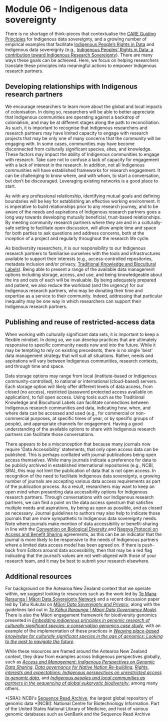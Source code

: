 # Module 06 - Indigenous data sovereignty

There is no shortage of think-pieces that contextualise the [CARE Guiding Principles](https://www.gida-global.org/care) for Indigenous data sovereignty, and a growing number of empirical examples that facilitate [Indigenous People’s Rights in Data](https://www.gida-global.org/new-page-1) and Indigenous data sovereignty (e.g., [Indigenous Peoples’ Rights in Data: a contribution toward Indigenous Research Sovereignty]( https://doi.org/10.3389/frma.2023.1173805)). There are many ways these goals can be achieved. Here, we focus on helping researchers translate these principles into meaningful actions to empower Indigenous research partners.  

## Developing relationships with Indigenous research partners

We encourage researchers to learn more about the global and local impacts of colonisation. In doing so, researchers will be able to better appreciate that Indigenous communities are operating against a backdrop of colonialism, and may be at different stages along the path to reconciliation. As such, it is important to recognise that Indigenous researchers and research partners may have limited capacity to engage with research projects that may be only one of many concerns that the community will be engaging with. In some cases, communities may have become disconnected from culturally significant species, sites, and knowledge. These factors may impact the ability of Indigenous communities to engage with research. Take care not to confuse a lack of capacity for engagement with a lack of interest in the research. In addition, not all Indigenous communities will have established frameworks for research engagement. It can be challenging to know where, and with whom, to start a conversation, but don’t be discouraged. Leveraging existing networks is a good place to start.

As with any professional relationship, identifying mutual goals and defining boundaries will be key for establishing an effective working environment. It is imperative to build relationships prior to any research journey, and to be aware of the needs and aspirations of Indigenous research partners goes a long way towards developing mutually beneficial, trust-based relationships. By meeting community research partners where they are and in a culturally-safe setting to facilitate open discussion, will allow ample time and space for both parties to ask questions and address concerns, both at the inception of a project and regularly throughout the research life cycle. 

As biodiversity researchers, it is our responsibility to our Indigenous research partners to familiarise ourselves with the tools and infrastructures available to support their interests (e.g., access-controlled repositories, metadata inclusion and/or privacy, [Traditional Knowledge and Biocultural Labels](https://localcontexts.org/labels/traditional-knowledge-labels/)). Being able to present a range of the available data management options including storage, access, and use, and being knowledgeable about the ins and outs of each will be invaluable. By being adequately prepared and patient, we also reduce the workload (and the urgency) for our Indigenous research partners, who may be donating their time and expertise as a service to their community. Indeed, addressing that particular inequality may be one way in which researchers can support their Indigenous research partners.

## Publishing and reuse of restricted-access data

When working with culturally significant data sets, it is important to keep a flexible mindset. In doing so, we can develop practices that are ultimately responsive to specific community needs now and into the future. While it may be tempting to rely on existing precedents, there is no single 'best' data management strategy that will suit all situations. Rather, needs and aspirations will vary between Indigenous communities, research contexts, and through time and space.

Data storage options may range from local (institute-based or Indigenous community-controlled), to national or international (cloud-based) servers. Each storage option will likely offer different levels of data access, from closed (no access), restricted (password protected access available on application), to full open access. Using tools such as the Traditional Knowledge and Biocultural Labels can facilitate connections between Indigenous research communities and data, indicating how, when, and where data can be accessed and used (e.g., for commercial or non-commercial purposes, at specific times of year, or by specific groups of people), and appropriate channels for engagement. Having a good understanding of the available options to share with Indigenous research partners can facilitate those conversations. 

There appears to be a misconception that because many journals now require 'Data Accessibility' statements, that only open access data can be published. This is perhaps conflated with journal publications being open access themselves. While many journals indicate a preference for data to be publicly archived in established international repositories (e.g., NCBI, SRA), this may not limit the publication of data that is not open access. In recognition of the need to facilitate Indigenous data sovereignty, a growing number of journals are accepting various data access requirements as part of the publication process. As a result, researchers may want to keep an open mind when presenting data accessibility options for Indigenous research partners. Through conversations with our Indigenous research partners, we can find a point on the data access spectrum that satisfies multiple needs and aspirations, by being as open as possible, and as closed as necessary. Journal guidelines to authors may also help to indicate those journals that are more sympathetic to Indigenous data sovereignty needs. Note where journals make mention of data accessibility or benefit-sharing in line with the [Convention on Biological Diversity ](https://www.cbd.int/decisions/cop/?m=cop-15) and [Nagoya Protocol on Access and Benefit Sharing](https://www.cbd.int/abs/about/default.shtml/) agreements, as this can be an indicator that the journal is more likely to be responsive to the needs of Indigenous partners where a limited data access model has been agreed on. If there is push-back from Editors around data accessibility, then that may be a red flag indicating that the journal’s values are not well-aligned with those of your research team, and it may be best to submit your research elsewhere.

## Additional resources

For background on the Aotearoa New Zealand context that we operate within, we suggest looking to resources such as the work led by [Te Mana Raraunga | Māori Data Sovereignty Network](https://www.temanararaunga.maori.nz/) and a recent discussion paper led by Tahu Kukutai on *[Māori Data Sovereignty and Privacy](https://tengira.waikato.ac.nz/__data/assets/pdf_file/0004/961645/MDSov-and-Privacy_20March2023_v2.pdf)*, along with the guidelines laid out in *[Te Kāhui Raraunga | Māori Data Governance Model](https://www.kahuiraraunga.io/_files/ugd/b8e45c_a5b7af8b688c4cd9b7583775c27da52e.pdf)*. There is also the Māori engagement framework for biodiversity genomics presented in *[Embedding indigenous principles in genomic research of culturally significant species: a conservation genomics case study](https://www.jstor.org/stable/26841832)*, with an example of the implementation of these practices in *[Weaving place-based knowledge for culturally significant species in the age of genomics: Looking to the past to navigate the future](https://doi.org/10.1111/eva.13367)*. 

While these resources are framed around the Aotearoa New Zealand context, they draw from examples across Indigenous perspectives globally, such as *[Access and Management: Indigenous Perspectives on Genomic Data Sharing](https://www.ncbi.nlm.nih.gov/pmc/articles/PMC6919970/)*, *[Data governance for Native Nation Re-building](https://static1.squarespace.com/static/5d3799de845604000199cd24/t/5d6f9489dc105b0001ac1669/1567593609955/Policy_Brief_Data_Governance_for_Native_Nation_Rebuilding_Version_2%2Bcopy.pdf)*, *[Rights, interests and expectations: Indigenous perspectives on unrestricted access to genomic data](https://doi.org/10.1038/s41576-020-0228-x)*, and *[Indigenous peoples and local communities as partners in the sequencing of global eukaryotic biodiversity](https://doi.org/10.1038/s44185-023-00013-7)*, among many others.

*[SRA]: NCBI's [Sequence Read Archive](https://www.ncbi.nlm.nih.gov/sra), the largest global repository of genomic data
*[NCBI]: National Centre for Biotechnology Information. Part of the United States National Library of Medicine, and host of various genomic databases such as GenBank and the Sequence Read Archive
